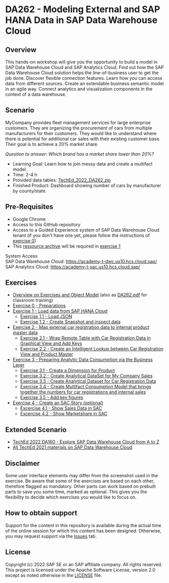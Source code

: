 # DA262 - Modeling External and SAP HANA Data in SAP Data Warehouse Cloud

## Overview
This hands-on workshop will give you the opportunity to build a model in SAP Data Warehouse Cloud and SAP Analytics Cloud. Find out how the SAP Data Warehouse Cloud solution helps the line-of-business user to get the job done. Discover flexible connection features. Learn how you can access data from different sources. Create an extendable business semantic model in an agile way. Connect analytics and visualization components in the context of a data warehouse.

## Scenario
MyCompany provides fleet management services for large enterprise customers. They are organizing the procurement of cars from multiple manufacturers for their customers. They would like to understand where there is potential for additional car sales with their existing customer base. Their goal is to achieve a 20% market share. 

*Question to answer: Which brand has a market share lower than 20%?*  

* Learning Goal: Learn how to join messy data and create a multifact model.
* Time: 2-4 h
* Provided data tables: [TechEd_2022_DA262.zip](TechEd_2022_DA262.zip)
* Finished Product: Dashboard showing number of cars by manufacturer by county/state.

## Pre-Requisites
- Google Chrome
- Access to this GitHub repository
- Access to a Guided Experience system of SAP Data Warehouse Cloud tenant (if you don't have one yet, please follow the instructions of [exercise 0](/exercises/ex0/))
- This [ressource archive](/TechEd_2022_DA262.zip) will be required in [exercise 1](/exercises/ex1/) 

System Access <br>
SAP Data Warehouse Cloud: https://academy-t-dwc.us10.hcs.cloud.sap/ <br>
SAP Analytics Cloud: https://academy-t-sac.us10.hcs.cloud.sap/

## Exercises
- [Overview on Exercises and Object Model](exercises/overview/) (also as [DA262.pdf](./DA262.pdf) for classroom training)
- [Exercise 0 - Preparations](exercises/ex0/)
- [Exercise 1 - Load data from SAP HANA Cloud](exercises/ex1/)
  - [Exercise 1.1 - Load JSON](exercises/ex1#exercise-11---load-json)
  - [Exercise 1.2 - Create Snapshot and inspect data](exercises/ex1/README.md#exercise-12---create-snapshot-and-inspect-data)
- [Exercise 2 - Map external car registration data to internal product master data](exercises/ex2/)
  - [Exercise 2.1 - Wrap Remote Table with Car Registration Data in Graphical View and Add Keys](exercises/ex2#exercise-21---wrap-remote-table-with-car-registration-data-in-graphical-view-and-add-keys)
  - [Exercise 2.2 - Create an Intelligent Lookup between Car Registration View and Product Master](exercises/ex2#exercise-22---create-an-intelligent-lookup-between-car-registration-view-and-product-master)
- [Exercise 3 - Preparing Analytic Data Consumption via the Business Layer](exercises/ex3/)  
  - [Exercise 3.1 - Create a Dimension for Product](exercises/ex3/README.md#exercise-31---create-a-dimension-for-product)
  - [Exercise 3.2 - Create Analytical DataSet for My Company Sales](exercises/ex3/README.md#exercise-32---create-analytical-dataset-for-my-company-sales)
  - [Exercise 3.3 - Create Analytical Dataset for Car Registration Data](exercises/ex3/README.md#exercise-33---create-analytical-dataset-for-car-registration-data)
  - [Exercise 3.4 - Create Multifact Consumption Model that brings together the numbers for car registrations and internal sales](exercises/ex3/README.md#exercise-34---create-multifact-consumption-model-that-brings-together-the-numbers-for-car-registrations-and-internal-sales)
  - [Exercise 3.5 - Add key figures](exercises/ex3/README.md#exercise-35---add-key-figures)
- [Exercise 4 - Create an SAC Story (optional)](exercises/ex4/)
  - [Excercise 4.1 - Show Sales Data in SAC](exercises/ex4/README.md#excercise-41---show-sales-data-in-sac)
  - [Excercise 4.2 - Show Marketshare in SAC](exercises/ex4/README.md#excercise-42---show-marketshare-in-sac)
  

## Extended Scenario
- [TechEd 2022 DA160 - Explore SAP Data Warehouse Cloud from A to Z](https://github.com/SAP-samples/teched2022-DA160)
- [All TechEd 2021 materials on SAP Data Warehouse Cloud](https://blogs.sap.com/2021/10/21/sap-data-warehouse-cloud-at-sap-teched-2021/)

## Disclaimer
Some user interface elements may differ from the screenshot used in the exercise.
Be aware that some of the exercises are based on each other, therefore flagged as mandatory. Other parts can work based on prebuilt parts to save you some time, marked as optional. This gives you the flexibility to decide which exercises you would like to focus on.

## How to obtain support

Support for the content in this repository is available during the actual time of the online session for which this content has been designed. Otherwise, you may request support via the [Issues](../../issues) tab.

## License
Copyright (c) 2022 SAP SE or an SAP affiliate company. All rights reserved. This project is licensed under the Apache Software License, version 2.0 except as noted otherwise in the [LICENSE](LICENSES/Apache-2.0.txt) file.
